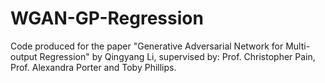 # WGAN-GP-Regression
Code produced for the paper "Generative Adversarial Network for Multi-output Regression" by Qingyang Li, supervised by: Prof. Christopher Pain, Prof. Alexandra Porter and Toby Phillips.
